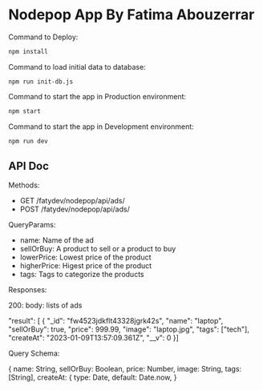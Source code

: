 # Nodepop App By Fatima Abouzerrar

Command to Deploy:

```sh
npm install
```

Command to load initial data to database:

```
npm run init-db.js
```

Command to start the app in Production environment:

```sh
npm start
```

Command to start the app in Development environment:

```sh
npm run dev
```

## API Doc

Methods:

- GET /fatydev/nodepop/api/ads/
- POST /fatydev/nodepop/api/ads/

QueryParams:

- name: Name of the ad
- sellOrBuy: A product to sell or a product to buy
- lowerPrice: Lowest price of the product
- higherPrice: Higest price of the product
- tags: Tags to categorize the products

Responses:

200: 
 body: lists of ads

"result": [
        {
            "_id": "fw4523jdkflt43328jgrk42s",
            "name": "laptop",
            "sellOrBuy": true,
            "price": 999.99,
            "image": "laptop.jpg",
            "tags": ["tech"],
            "createAt": "2023-01-09T13:57:09.361Z",
            "__v": 0
        }]

Query Schema:

{
    name: String,
    sellOrBuy: Boolean,
    price: Number,
    image: String,
    tags: [String],
    createAt: {
        type: Date, 
        default: Date.now,
}
